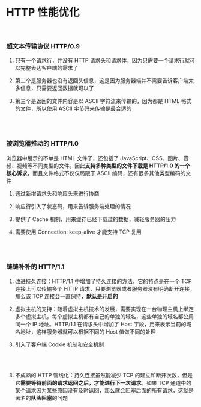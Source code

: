 # HTTP 性能优化

</br>

### 超文本传输协议 HTTP/0.9

1. 只有一个请求行，并没有 HTTP 请求头和请求体，因为只需要一个请求行就可以完整表达客户端的需求了

2. 第二个是服务器也没有返回头信息，这是因为服务器端并不需要告诉客户端太多信息，只需要返回数据就可以了

3. 第三个是返回的文件内容是以 ASCII 字符流来传输的，因为都是 HTML 格式的文件，所以使用 ASCII 字节码来传输是最合适的

</br>
</br>

### 被浏览器推动的 HTTP/1.0

浏览器中展示的不单是 HTML 文件了，还包括了 JavaScript、CSS、图片、音频、视频等不同类型的文件。因此**支持多种类型的文件下载是 HTTP/1.0 的一个核心诉求**，而且文件格式不仅仅局限于 ASCII 编码，还有很多其他类型编码的文件

1. 通过新增请求头和响应头来进行协商

2. 响应行引入了状态码，用来告诉服务端处理的情况

3. 提供了 Cache 机制，用来缓存已经下载过的数据，减轻服务器的压力

4. 需要使用 Connection: keep-alive 才能支持 TCP 复用

</br>
</br>

### 缝缝补补的 HTTP/1.1

1. 改进持久连接：HTTP/1.1 中增加了持久连接的方法，它的特点是在一个 TCP 连接上可以传输多个 HTTP 请求，只要浏览器或者服务器没有明确断开连接，那么该 TCP 连接会一直保持，**默认是开启的**

2. 虚拟主机的支持：随着虚拟主机技术的发展，需要实现在一台物理主机上绑定多个虚拟主机，每个虚拟主机都有自己的单独的域名，这些单独的域名都公用同一个 IP 地址。HTTP/1.1 在请求头中增加了 Host 字段，用来表示当前的域名地址，这样服务器就可以根据不同的 Host 值做不同的处理

3. 引入了客户端 Cookie 机制和安全机制

</br>
</br>

3. 不成熟的 HTTP 管线化：持久连接虽然能减少 TCP 的建立和断开次数，但是它**需要等待前面的请求返回之后，才能进行下一次请求**。如果 TCP 通道中的某个请求因为某些原因没有及时返回，那么就会阻塞后面的所有请求，这就是著名的**队头阻塞**的问题
